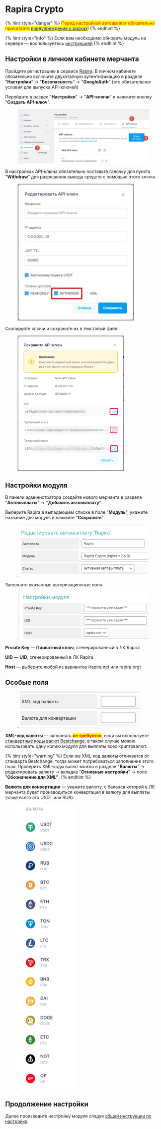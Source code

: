 # Rapira Crypto



{% hint style="danger" %}
<mark style="color:red;">Перед настройкой автовыплат обязательно прочитайте</mark> [<mark style="color:blue;">предупреждение о рисках</mark>](https://premiumexchanger.com/wiki/preduprezhdenie-auto/)<mark style="color:blue;">!</mark>
{% endhint %}

{% hint style="info" %}
Если вам необходимо обновить модуль на сервере — воспользуйтесь [инструкцией](https://premium.gitbook.io/rukovodstvo-polzovatelya/osnovnye-nastroiki/faq/kak-obnovit-faily-na-servere#moduli-avtovyplat)
{% endhint %}

## Настройки в личном кабинете мерчанта <a href="#nastroiki-v-lichnom-kabinete-merchanta" id="nastroiki-v-lichnom-kabinete-merchanta"></a>

Пройдите регистрацию в сервисе [Rapira](https://rapira.net/). В личном кабинете обязательно включите двухэтапную аутентификацию в разделе "**Настройки**" → "**Безопасность**" → "**GoogleAuth**" (это обязательное условия для выпуска API-ключей)

Перейдите в раздел "**Настройки**" → "**API-ключи**" и нажмите кнопку "**Создать API-ключ**".

<figure><img src="../../../.gitbook/assets/image (1844).png" alt=""><figcaption></figcaption></figure>

В настройках API-ключа обязательно поставьте галочку для пункта "**Withdraw**" для разрешения вывода средств с помощью этого ключа.

<figure><img src="../../../.gitbook/assets/image (1887).png" alt="" width="375"><figcaption></figcaption></figure>

Скопируйте ключи и сохраните их в текстовый файл.

<figure><img src="../../../.gitbook/assets/image (1849).png" alt="" width="342"><figcaption></figcaption></figure>

## Настройки модуля <a href="#nastroiki-modulya" id="nastroiki-modulya"></a>

В панели администратора создайте нового мерчанта в разделе "**Автовыплаты**" -> "**Добавить автовыплату".**

Выберите Rapira в выпадающем списке в поле "**Модуль**", укажите название для модуля и нажмите "**Сохранить**".

<figure><img src="../../../.gitbook/assets/image (1842).png" alt="" width="419"><figcaption></figcaption></figure>

Заполните указанные авторизационные поля.

<figure><img src="../../../.gitbook/assets/image (1840).png" alt="" width="422"><figcaption></figcaption></figure>

**Prviate Key** — **Приватный ключ**, сгенерированный в ЛК Rapira

**UID** — **UID**, сгенерированный в ЛК Rapira

**Host** — выберите любой из вариантов (rapira.net или rapira.org)

## Особые поля

<figure><img src="../../../.gitbook/assets/image (1843).png" alt=""><figcaption></figcaption></figure>

**XML-код валюты** — заполнять <mark style="color:red;">**не требуется**</mark>, если вы используете [стандартные коды валют Bestchange](https://www.bestchange.ru/wiki/rates.html), в таком случае можно использовать одну копию модуля для выплаты всех криптовалют.

{% hint style="warning" %}
Если же XML-код валюты отличается от стандарта Bestchange, тогда может потребоваться заполнение этого поля. Проверить XML-коды валют можно в разделе "**Валюты**" → редактировать валюту → вкладка "**Основные настройки**" → поле "**Обозначение для XML"**.
{% endhint %}

**Валюта для конвертации** — укажите валюту, с баланса которой в ЛК мерчанта будет производиться конвертация в валюту для выплаты (чаще всего это USDT или RUB).

<figure><img src="../../../.gitbook/assets/image (1851).png" alt="" width="191"><figcaption></figcaption></figure>

## Продолжение настройки

Далее произведите настройку модуля следуя [общей инструкции по настройке](https://premium.gitbook.io/rukovodstvo-polzovatelya/osnovnye-nastroiki/merchanty-i-avtovyplaty/avtovyplaty/obshie-nastroiki-merchantov-avtovyplat).
